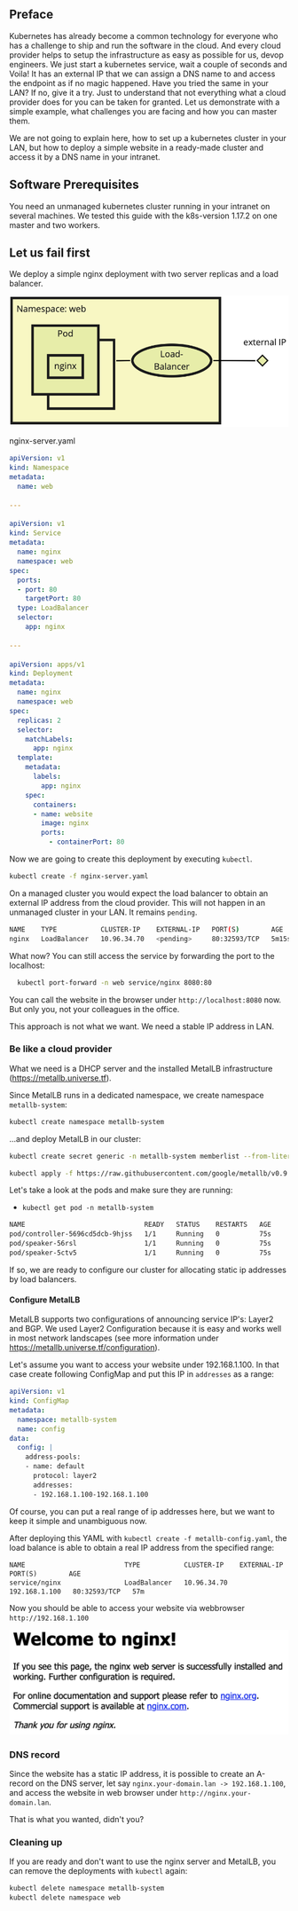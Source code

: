 ## Preface

Kubernetes has already become a common technology for everyone who has a challenge to ship and run the software in the cloud. And every cloud provider helps to setup the infrastructure as easy as possible for us, devop engineers. We just start a kubernetes service, wait a couple of seconds and Voila! It has an external IP that we can assign a DNS name to and access the endpoint as if no magic happened. Have you tried the same in your LAN? If no, give it a try. Just to understand that not everything what a cloud provider does for you can be taken for granted. Let us demonstrate with a simple example, what challenges you are facing and how you can master them.

We are not going to explain here, how to set up a kubernetes cluster in your LAN, but how to deploy a simple website in a ready-made cluster and access it by a DNS name in your intranet.

## Software Prerequisites

You need an unmanaged kubernetes cluster running in your intranet on several machines. We tested this guide with the k8s-version 1.17.2 on one master and two workers.

## Let us fail first

We deploy a simple nginx deployment with two server replicas and a load balancer.

![Nginx](images/nginx-server.png "nginx-server")

nginx-server.yaml

```yaml
apiVersion: v1
kind: Namespace
metadata:
  name: web

---

apiVersion: v1
kind: Service
metadata:
  name: nginx
  namespace: web
spec:
  ports:
  - port: 80
    targetPort: 80
  type: LoadBalancer
  selector:
    app: nginx

---

apiVersion: apps/v1
kind: Deployment
metadata:
  name: nginx
  namespace: web
spec:
  replicas: 2
  selector:
    matchLabels:
      app: nginx
  template:
    metadata:
      labels:
        app: nginx
    spec:
      containers:
      - name: website
        image: nginx
        ports:
          - containerPort: 80
```

Now we are going to create this deployment by executing `kubectl`.

```sh
kubectl create -f nginx-server.yaml
```

On a managed cluster you would expect the load balancer to obtain an external IP address from the cloud provider. This will not happen in an unmanaged cluster in your LAN. It remains `pending`.

```sh
NAME    TYPE           CLUSTER-IP    EXTERNAL-IP   PORT(S)        AGE
nginx   LoadBalancer   10.96.34.70   <pending>     80:32593/TCP   5m15s
```

What now? You can still access the service by forwarding the port to the localhost:

```sh
  kubectl port-forward -n web service/nginx 8080:80
```

You can call the website in the browser under `http://localhost:8080` now. But only you, not your colleagues in the office. 

This approach is not what we want. We need a stable IP address in LAN.

### Be like a cloud provider

What we need is a DHCP server and the installed MetalLB infrastructure (https://metallb.universe.tf). 

Since MetalLB runs in a dedicated namespace, we create namespace `metallb-system`:

```sh
kubectl create namespace metallb-system
```

...and deploy MetalLB in our cluster:

```sh
kubectl create secret generic -n metallb-system memberlist --from-literal=secretkey="$(openssl rand -base64 128)"
```
```sh
kubectl apply -f https://raw.githubusercontent.com/google/metallb/v0.9.3/manifests/metallb.yaml
```

Let's take a look at the pods and make sure they are running:

- `kubectl get pod -n metallb-system`
```sh
NAME                              READY   STATUS    RESTARTS   AGE
pod/controller-5696cd5dcb-9hjss   1/1     Running   0          75s
pod/speaker-56rsl                 1/1     Running   0          75s
pod/speaker-5ctv5                 1/1     Running   0          75s
```

If so, we are ready to configure our cluster for allocating static ip addresses by load balancers.

#### Configure MetalLB

MetalLB supports two configurations of announcing service IP's: Layer2 and BGP. We used Layer2 Configuration because it is easy and works well in most network landscapes (see more information under https://metallb.universe.tf/configuration).

Let's assume you want to access your website under 192.168.1.100. In that case create following ConfigMap and put this IP in `addresses` as a range:

```yaml
apiVersion: v1
kind: ConfigMap
metadata:
  namespace: metallb-system
  name: config
data:
  config: |
    address-pools:
    - name: default
      protocol: layer2
      addresses:
      - 192.168.1.100-192.168.1.100
```

Of course, you can put a real range of ip addresses here, but we want to keep it simple and unambiguous now.

After deploying this YAML with `kubectl create -f metallb-config.yaml`, the load balance is able to obtain a real IP address from the specified range:

```
NAME                         TYPE           CLUSTER-IP    EXTERNAL-IP     PORT(S)        AGE
service/nginx                LoadBalancer   10.96.34.70   192.168.1.100   80:32593/TCP   57m
```

Now you should be able to access your website via webbrowser `http://192.168.1.100`

![Website](images/welcome-nginx.png "welcome-nginx")

### DNS record

Since the website has a static IP address, it is possible to create an A-record on the DNS server, let say `nginx.your-domain.lan -> 192.168.1.100`, and access the website in web browser under `http://nginx.your-domain.lan`.

That is what you wanted, didn't you?

### Cleaning up

If you are ready and don't want to use the nginx server and MetalLB, you can remove the deployments with `kubectl` again:

```sh
kubectl delete namespace metallb-system
kubectl delete namespace web
```

